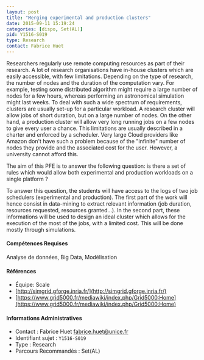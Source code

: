 ```yaml
---
layout: post
title: "Merging experimental and production clusters"
date: 2015-09-11 15:19:24
categories: [dispo, Set(AL)]
pid: Y1516-S019
type: Research
contact: Fabrice Huet
---
```

       
Researchers regularly use remote computing resources as part of their research. A lot of  research organisations have in-house clusters which are easily accessible, with few limitations. Depending on the type of research, the number of nodes and the duration of the computation vary. For example, testing some distributed algorithm might require a large number of nodes for a few hours, whereas performing an astronomical simulation might last weeks. To deal with such a wide spectrum of requirements, clusters are usually set-up for a particular workload. A research cluster will allow jobs of short duration, but on a large number of nodes. On the other hand, a production cluster will allow very long running jobs on a few nodes to give every user a chance. This limitations are usually described in a charter and enforced by a scheduler. 
Very large Cloud providers like Amazon don't have such a problem because of the "infinite" number of nodes they provide
and the associated cost for the user. However, a university cannot afford this.

The aim of this PFE is to answer the following question: is there a set of rules which would allow both experimental and production workloads on a single platform ?

To answer this question, the students will have access to the logs of two job schedulers (experimental and production). The first part of the work will hence consist in data-mining to extract relevant information (job duration, resources requested, resources granted...). In the second part, these informations will be used to design an ideal cluster which allows for the execution of the most of the jobs, with a limited cost. This will be done mostly through simulations. 

#### Compétences Requises
Analyse de données, Big Data, Modélisation


#### Références

  * Équipe: Scale
  * [http://simgrid.gforge.inria.fr/](http://simgrid.gforge.inria.fr/)
  * [https://www.grid5000.fr/mediawiki/index.php/Grid5000:Home](https://www.grid5000.fr/mediawiki/index.php/Grid5000:Home)

#### Informations Administratives
  * Contact : Fabrice Huet <fabrice.huet@unice.fr>
  * Identifiant sujet : `Y1516-S019`
  * Type : Research
  * Parcours Recommandés : Set(AL)
     